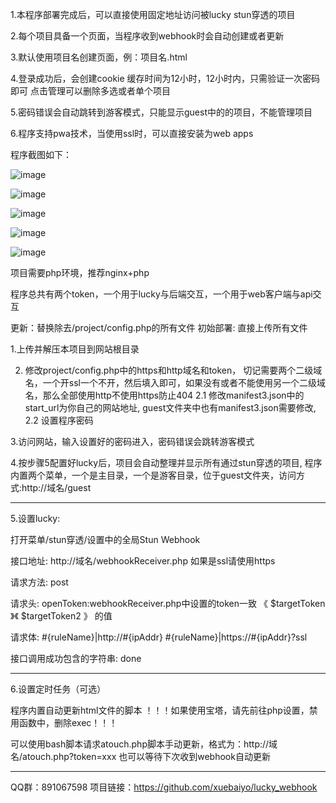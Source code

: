 1.本程序部署完成后，可以直接使用固定地址访问被lucky stun穿透的项目  

2.每个项目具备一个页面，当程序收到webhook时会自动创建或者更新  

3.默认使用项目名创建页面，例：项目名.html  

4.登录成功后，会创建cookie 缓存时间为12小时，12小时内，只需验证一次密码即可  点击管理可以删除多选或者单个项目  

5.密码错误会自动跳转到游客模式，只能显示guest中的的项目，不能管理项目  

6.程序支持pwa技术，当使用ssl时，可以直接安装为web apps  

程序截图如下：


![image](https://github.com/user-attachments/assets/9bd11c89-2865-4acd-ba1b-3503af4eff0d)

![image](https://github.com/user-attachments/assets/c128c7c2-41c7-41e2-8e84-61168e078468)

![image](https://github.com/user-attachments/assets/44f4a803-08bc-4d8c-b252-aa950d89d207)

![image](https://github.com/user-attachments/assets/5edd90b1-2e01-4e7f-932b-3c3053f19553)

![image](https://github.com/user-attachments/assets/1bf7be5a-1990-4ce9-ac0b-76f27e2845ec)





项目需要php环境，推荐nginx+php


程序总共有两个token，一个用于lucky与后端交互，一个用于web客户端与api交互

更新：替换除去/project/config.php的所有文件
初始部署: 直接上传所有文件


1.上传并解压本项目到网站根目录   

2.   修改project/config.php中的https和http域名和token， 切记需要两个二级域名，一个开ssl一个不开，然后填入即可，如果没有或者不能使用另一个二级域名，那么全部使用http不使用https防止404 
2.1  修改manifest3.json中的start_url为你自己的网站地址,
     guest文件夹中也有manifest3.json需要修改,   
2.2  设置程序密码   

3.访问网站，输入设置好的密码进入，密码错误会跳转游客模式   

4.按步骤5配置好lucky后，项目会自动整理并显示所有通过stun穿透的项目, 程序内置两个菜单，一个是主目录，一个是游客目录，位于guest文件夹，访问方式:http://域名/guest   


-------------------------------------------------------------------------------------
5.设置lucky:

打开菜单/stun穿透/设置中的全局Stun Webhook

接口地址:   http://域名/webhookReceiver.php  如果是ssl请使用https

请求方法:   post

请求头:   openToken:webhookReceiver.php中设置的token一致   《  $targetToken   》《  $targetToken2   》 的值

请求体:  #{ruleName}|http://#{ipAddr}           #{ruleName}|https://#{ipAddr}?ssl

接口调用成功包含的字符串:   done

----------------------------------------------------------------------------------------
6.设置定时任务（可选）

程序内置自动更新html文件的脚本
！！！如果使用宝塔，请先前往php设置，禁用函数中，删除exec！！！  

可以使用bash脚本请求atouch.php脚本手动更新，格式为：http://域名/atouch.php?token=xxx    也可以等待下次收到webhook自动更新    

------------------------------------------------

QQ群：891067598
项目链接：https://github.com/xuebaiyo/lucky_webhook
